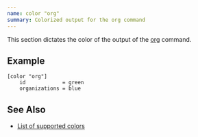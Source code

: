 ```yaml
---
name: color "org"
summary: Colorized output for the org command
---
```


This section dictates the color of the output of the
[org](/commands/org) command.

## Example

    [color "org"]
        id            = green
        organizations = blue

## See Also

* [List of supported colors](/documentation/configuration/color#list_of_supported_colors)

